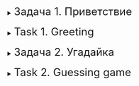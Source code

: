 <details>
<summary><font size="+2">Задача 1. Приветствие</font></summary>

### Описание
Напишите программу, которая спрашивает у пользователя отдельно его имя и фамилию, а затем приветствует его. Работу необходимо выполнить, используя операции над строками.

<details>
<summary><font size="+1">Пример работы программы</font></summary>

```
Введите имя: Егор
Введите фамилию: Летов
Здравствуйте, Егор Летов!
```
</details>
</details>
<br>

<details>
<summary><font size="+2">Task 1. Greeting</font></summary>

### Description
Write a program that asks the user separately for his first and last name, and then greets him. The work must be done using string operations.

<details>
<summary><font size="+1">Example of program operation</font></summary>

```
Enter name: Egor
Enter last name: Letov
Hello, Egor Letov!
```
</details>
</details>
<br>

<details>
<summary><font size="+2">Задача 2. Угадайка</font></summary>

### Описание
Напишите программу, которая просит пользователя угадать слово, записанное в коде — то есть вводить слова до тех пор, пока одно из них не совпадёт с загаданным словом.

<details>
<summary><font size="+1">Пример работы программы</font></summary>

```
Угадайте слово: арбуз
Неправильно
Угадайте слово: клубника
Неправильно
Угадайте слово: малина
Правильно! Вы победили! Загаданное слово — малина
```
</details>
</details>
<br>

<details>
<summary><font size="+2">Task 2. Guessing game</font></summary>

### Description
Write a program that asks the user to guess the word written in the code - that is, enter words until one of them matches the guessed word.

<details>
<summary><font size="+1">Example of program operation</font></summary>

```
Guess the word: watermelon
Wrong
Guess the word: strawberry
Wrong
Guess the word: raspberry
Right! You won! The hidden word is raspberry
```
</details>
</details>
<br>